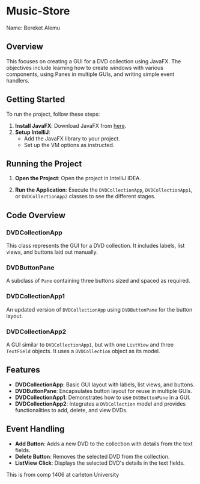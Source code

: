 # Music-Store

Name: Bereket Alemu

## Overview
This focuses on creating a GUI for a DVD collection using JavaFX. The objectives include learning how to create windows with various components, using Panes in multiple GUIs, and writing simple event handlers.

## Getting Started
To run the project, follow these steps:

1. **Install JavaFX**: Download JavaFX from [here](https://gluonhq.com/products/javafx/).
2. **Setup IntelliJ**:
    - Add the JavaFX library to your project.
    - Set up the VM options as instructed.

## Running the Project
1. **Open the Project**: Open the project in IntelliJ IDEA.

2. **Run the Application**: Execute the `DVDCollectionApp`, `DVDCollectionApp1`, or `DVDCollectionApp2` classes to see the different stages.

## Code Overview

### DVDCollectionApp
This class represents the GUI for a DVD collection. It includes labels, list views, and buttons laid out manually.

### DVDButtonPane
A subclass of `Pane` containing three buttons sized and spaced as required.

### DVDCollectionApp1
An updated version of `DVDCollectionApp` using `DVDButtonPane` for the button layout.

### DVDCollectionApp2
A GUI similar to `DVDCollectionApp1`, but with one `ListView` and three `TextField` objects. It uses a `DVDCollection` object as its model.

## Features
- **DVDCollectionApp**: Basic GUI layout with labels, list views, and buttons.
- **DVDButtonPane**: Encapsulates button layout for reuse in multiple GUIs.
- **DVDCollectionApp1**: Demonstrates how to use `DVDButtonPane` in a GUI.
- **DVDCollectionApp2**: Integrates a `DVDCollection` model and provides functionalities to add, delete, and view DVDs.

## Event Handling
- **Add Button**: Adds a new DVD to the collection with details from the text fields.
- **Delete Button**: Removes the selected DVD from the collection.
- **ListView Click**: Displays the selected DVD's details in the text fields.


This is from comp 1406 at carleton University
